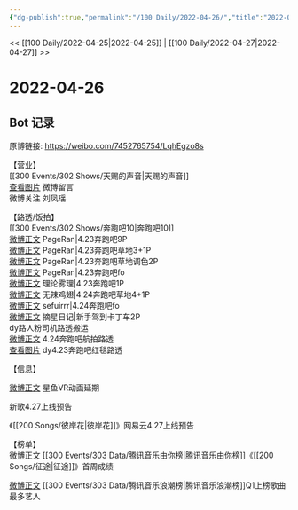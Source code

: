 ```yaml
---
{"dg-publish":true,"permalink":"/100 Daily/2022-04-26/","title":"2022-04-26","created":"2022-12-04T15:44:44.000+08:00","updated":"2023-01-09T17:24:40.738+08:00"}
---
```



<< [[100 Daily/2022-04-25\|2022-04-25]] | [[100 Daily/2022-04-27\|2022-04-27]] >>

# 2022-04-26

## Bot 记录

原博链接: https://weibo.com/7452765754/LqhEgzo8s

【营业】  
[[300 Events/302 Shows/天赐的声音\|天赐的声音]]  
[查看图片](https://wx2.sinaimg.cn/large/0088n2Pggy1h1n3scr5a3j30yi076wew.jpg) 微博留言 [](https://m.weibo.cn/1736988591/4761195887990783)  
微博关注 刘凤瑶

【路透/饭拍】  
[[300 Events/302 Shows/奔跑吧10\|奔跑吧10]]  
[微博正文](https://m.weibo.cn/7633014126/4762443194044031) PageRan|4.23奔跑吧9P  
[微博正文](https://m.weibo.cn/7633014126/4762579169445479) PageRan|4.23奔跑吧草地3+1P  
[微博正文](https://m.weibo.cn/7633014126/4762592395136444) PageRan|4.23奔跑吧草地调色2P  
[微博正文](https://m.weibo.cn/7633014126/4762644932726519) PageRan|4.23奔跑吧fo  
[微博正文](https://m.weibo.cn/7458115630/4762298948782234) 理论雾理|4.23奔跑吧1P  
[微博正文](https://m.weibo.cn/7495641082/4762540456804665) 无辣鸡翅|4.24奔跑吧草地4+1P  
[微博正文](https://m.weibo.cn/7316571481/4762619851048333) sefuirrr|4.24奔跑吧fo  
[微博正文](https://m.weibo.cn/6859101100/4762631686591959) 摘星日记|新手驾到卡丁车2P  
[](https://m.weibo.cn/3940828412/4762273711131307) dy路人粉司机路透搬运  
[微博正文](https://m.weibo.cn/2002620041/4762560248678502) 4.24奔跑吧航拍路透  
[查看图片](https://wx1.sinaimg.cn/large/0088n2Pggy1h1nixbqouej30k00zktbq.jpg) dy4.23奔跑吧红毯路透

【信息】

[微博正文](https://m.weibo.cn/7738477510/4762494932091790) 星鱼VR动画延期

[](https://m.weibo.cn/5115715524/4762368749863275) 新歌4.27上线预告

[](https://m.weibo.cn/5115715524/4762511147009358) 《[[200 Songs/彼岸花\|彼岸花]]》网易云4.27上线预告

【榜单】  
[微博正文](https://m.weibo.cn/6733257358/4762458457637798) [[300 Events/303 Data/腾讯音乐由你榜\|腾讯音乐由你榜]]《[[200 Songs/征途\|征途]]》首周成绩

[微博正文](https://m.weibo.cn/7530784115/4762555391674498) [[300 Events/303 Data/腾讯音乐浪潮榜\|腾讯音乐浪潮榜]]Q1上榜歌曲最多艺人
